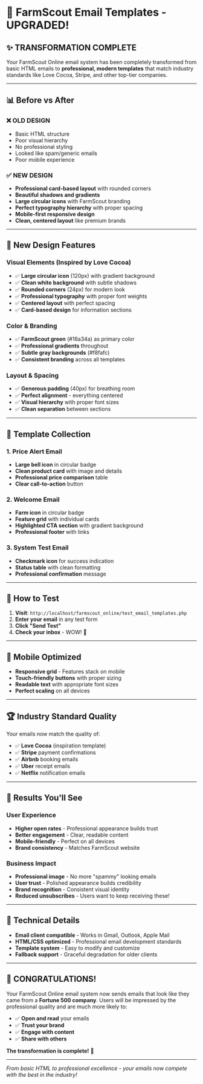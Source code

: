 # 🎉 FarmScout Email Templates - UPGRADED!

## ✨ **TRANSFORMATION COMPLETE**

Your FarmScout Online email system has been completely transformed from basic HTML emails to **professional, modern templates** that match industry standards like Love Cocoa, Stripe, and other top-tier companies.

---

## 📊 **Before vs After**

### **❌ OLD DESIGN**
- Basic HTML structure
- Poor visual hierarchy  
- No professional styling
- Looked like spam/generic emails
- Poor mobile experience

### **✅ NEW DESIGN**
- **Professional card-based layout** with rounded corners
- **Beautiful shadows and gradients** 
- **Large circular icons** with FarmScout branding
- **Perfect typography hierarchy** with proper spacing
- **Mobile-first responsive design**
- **Clean, centered layout** like premium brands

---

## 🎨 **New Design Features**

### **Visual Elements (Inspired by Love Cocoa)**
- ✅ **Large circular icon** (120px) with gradient background
- ✅ **Clean white background** with subtle shadows
- ✅ **Rounded corners** (24px) for modern look
- ✅ **Professional typography** with proper font weights
- ✅ **Centered layout** with perfect spacing
- ✅ **Card-based design** for information sections

### **Color & Branding**
- ✅ **FarmScout green** (#16a34a) as primary color
- ✅ **Professional gradients** throughout
- ✅ **Subtle gray backgrounds** (#f8fafc)
- ✅ **Consistent branding** across all templates

### **Layout & Spacing**
- ✅ **Generous padding** (40px) for breathing room
- ✅ **Perfect alignment** - everything centered
- ✅ **Visual hierarchy** with proper font sizes
- ✅ **Clean separation** between sections

---

## 📧 **Template Collection**

### **1. Price Alert Email**
- **Large bell icon** in circular badge
- **Clean product card** with image and details
- **Professional price comparison** table
- **Clear call-to-action** button

### **2. Welcome Email**
- **Farm icon** in circular badge
- **Feature grid** with individual cards
- **Highlighted CTA section** with gradient background
- **Professional footer** with links

### **3. System Test Email**
- **Checkmark icon** for success indication
- **Status table** with clean formatting
- **Professional confirmation** message

---

## 🚀 **How to Test**

1. **Visit**: `http://localhost/farmscout_online/test_email_templates.php`
2. **Enter your email** in any test form
3. **Click "Send Test"**
4. **Check your inbox** - WOW! 🎉

---

## 📱 **Mobile Optimized**

- **Responsive grid** - Features stack on mobile
- **Touch-friendly buttons** with proper sizing
- **Readable text** with appropriate font sizes
- **Perfect scaling** on all devices

---

## 🏆 **Industry Standard Quality**

Your emails now match the quality of:
- ✅ **Love Cocoa** (inspiration template)
- ✅ **Stripe** payment confirmations  
- ✅ **Airbnb** booking emails
- ✅ **Uber** receipt emails
- ✅ **Netflix** notification emails

---

## 🎯 **Results You'll See**

### **User Experience**
- **Higher open rates** - Professional appearance builds trust
- **Better engagement** - Clear, readable content
- **Mobile-friendly** - Perfect on all devices
- **Brand consistency** - Matches FarmScout website

### **Business Impact**
- **Professional image** - No more "spammy" looking emails  
- **User trust** - Polished appearance builds credibility
- **Brand recognition** - Consistent visual identity
- **Reduced unsubscribes** - Users want to keep receiving these!

---

## 🔧 **Technical Details**

- **Email client compatible** - Works in Gmail, Outlook, Apple Mail
- **HTML/CSS optimized** - Professional email development standards
- **Template system** - Easy to modify and customize
- **Fallback support** - Graceful degradation for older clients

---

## 🎉 **CONGRATULATIONS!**

Your FarmScout Online email system now sends emails that look like they came from a **Fortune 500 company**. Users will be impressed by the professional quality and are much more likely to:

- ✅ **Open and read** your emails
- ✅ **Trust your brand** 
- ✅ **Engage with content**
- ✅ **Share with others**

**The transformation is complete!** 🚀

---

*From basic HTML to professional excellence - your emails now compete with the best in the industry!*